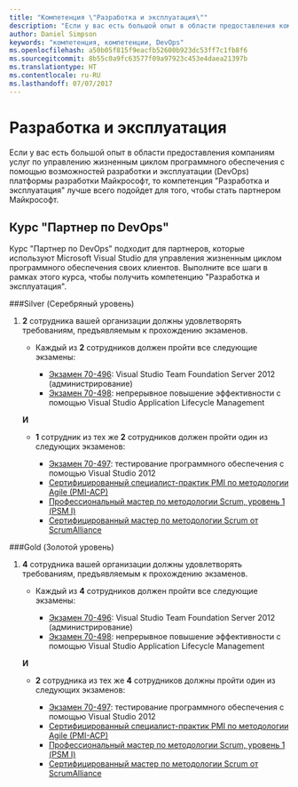 ```yaml
---
title: "Компетенция \"Разработка и эксплуатация\""
description: "Если у вас есть большой опыт в области предоставления компаниям услуг по управлению жизненным циклом программного обеспечения с помощью возможностей разработки и эксплуатации (DevOps) платформы разработки Майкрософт, то компетенция \"Разработка и эксплуатация\" лучше всего подойдет для того, чтобы стать партнером Майкрософт."
author: Daniel Simpson
keywords: "компетенция, компетенции, DevOps"
ms.openlocfilehash: a50b05f815f9eacfb52600b923dc53ff7c1fb8f6
ms.sourcegitcommit: 8b55c0a9fc63577f09a97923c453e4daea21397b
ms.translationtype: HT
ms.contentlocale: ru-RU
ms.lasthandoff: 07/07/2017
---
```

# <a name="devops"></a>Разработка и эксплуатация
 Если у вас есть большой опыт в области предоставления компаниям услуг по управлению жизненным циклом программного обеспечения с помощью возможностей разработки и эксплуатации (DevOps) платформы разработки Майкрософт, то компетенция "Разработка и эксплуатация" лучше всего подойдет для того, чтобы стать партнером Майкрософт.

## <a name="devops-partner-option"></a>Курс "Партнер по DevOps"
Курс "Партнер по DevOps" подходит для партнеров, которые используют Microsoft Visual Studio для управления жизненным циклом программного обеспечения своих клиентов. Выполните все шаги в рамках этого курса, чтобы получить компетенцию "Разработка и эксплуатация".

###<a name="silver"></a>Silver (Серебряный уровень)
1. **2** сотрудника вашей организации должны удовлетворять требованиям, предъявляемым к прохождению экзаменов.

    - Каждый из **2** сотрудников должен пройти все следующие экзамены:

        - [Экзамен 70-496](https://www.microsoft.com/en-us/learning/exam-70-496.aspx): Visual Studio Team Foundation Server 2012 (администрирование)
        - [Экзамен 70-498](https://www.microsoft.com/en-us/learning/exam-70-498.aspx): непрерывное повышение эффективности с помощью Visual Studio Application Lifecycle Management

    **И**

    - **1** сотрудник из тех же **2** сотрудников должен пройти один из следующих экзаменов:

        * [Экзамен 70-497](https://www.microsoft.com/en-us/learning/exam-70-497.aspx): тестирование программного обеспечения с помощью Visual Studio 2012
        * [Сертифицированный специалист-практик PMI по методологии Agile (PMI-ACP)](http://www.pmi.org/certifications/types/agile-acp)
        * [Профессиональный мастер по методологии Scrum, уровень 1 (PSM I)](https://www.scrum.org/professional-scrum-certifications/professional-scrum-master-i-assessment)
        * [Сертифицированный мастер по методологии Scrum от ScrumAlliance](https://www.scrumalliance.org/certifications/practitioners/certified-scrummaster-csm)
    
###<a name="gold"></a>Gold (Золотой уровень)
1. **4** сотрудника вашей организации должны удовлетворять требованиям, предъявляемым к прохождению экзаменов.

    - Каждый из **4** сотрудников должен пройти все следующие экзамены:

        - [Экзамен 70-496](https://www.microsoft.com/en-us/learning/exam-70-496.aspx): Visual Studio Team Foundation Server 2012 (администрирование)
        - [Экзамен 70-498](https://www.microsoft.com/en-us/learning/exam-70-498.aspx): непрерывное повышение эффективности с помощью Visual Studio Application Lifecycle Management

    **И**

    - **2** сотрудника из тех же **4** сотрудников должны пройти один из следующих экзаменов:

        * [Экзамен 70-497](https://www.microsoft.com/en-us/learning/exam-70-497.aspx): тестирование программного обеспечения с помощью Visual Studio 2012
        * [Сертифицированный специалист-практик PMI по методологии Agile (PMI-ACP)](http://www.pmi.org/certifications/types/agile-acp)
        * [Профессиональный мастер по методологии Scrum, уровень 1 (PSM I)](https://www.scrum.org/professional-scrum-certifications/professional-scrum-master-i-assessment)
        * [Сертифицированный мастер по методологии Scrum от ScrumAlliance](https://www.scrumalliance.org/certifications/practitioners/certified-scrummaster-csm)
        
